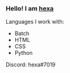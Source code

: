 ### Hello! I am <a href="https://hexiaq.cf">hexa</a>

Languages I work with:
<ul>
    <li>Batch</li>
    <li>HTML</li>
    <li>CSS</li>
    <li>Python</li>
</ul>

Discord: 
hexa#7019

